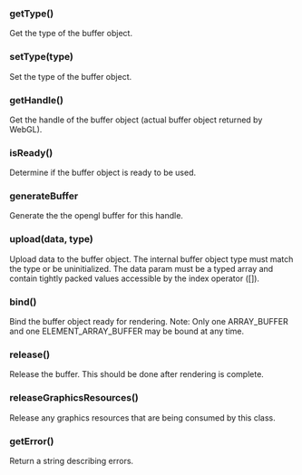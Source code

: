 
### getType()

Get the type of the buffer object.

### setType(type)

Set the type of the buffer object.

### getHandle()

Get the handle of the buffer object (actual buffer object returned by WebGL).

### isReady()

Determine if the buffer object is ready to be used.

### generateBuffer

Generate the the opengl buffer for this handle.

### upload(data, type)

Upload data to the buffer object. The internal buffer object type must match the type or be
uninitialized.  The data param must be a typed array and contain tightly packed values
accessible by the index operator ([]).

### bind()

Bind the buffer object ready for rendering.  Note: Only one ARRAY_BUFFER and one
ELEMENT_ARRAY_BUFFER may be bound at any time.

### release()

Release the buffer. This should be done after rendering is complete.

### releaseGraphicsResources()

Release any graphics resources that are being consumed by this class.

### getError()

Return a string describing errors.
